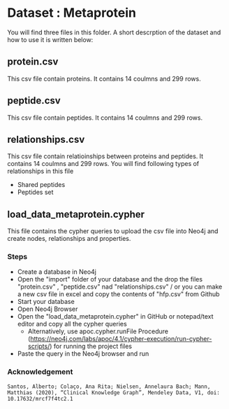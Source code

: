 # Dataset : Metaprotein

You will find three files in this folder. A short descrption of the dataset and how to use it is written below:

## protein.csv
This csv file contain proteins. It contains 14 coulmns and 299 rows.

## peptide.csv
This csv file contain peptides. It contains 14 coulmns and 299 rows.

## relationships.csv
This csv file contain relatioinships between proteins and peptides. It contains 14 coulmns and 299 rows. You will find following types of relationships in this file
 * Shared peptides
 * Peptides set

## load_data_metaprotein.cypher
This file contains the cypher queries to upload the csv file into Neo4j and create nodes, relationships and properties.

### Steps
* Create a database in Neo4j 
* Open the "import" folder of your database and the drop the files "protein.csv" , "peptide.csv"  nad "relationships.csv" / or you can make a new csv file in excel and copy the contents of "hfp.csv" from Github
* Start your database
* Open Neo4j Browser
* Open the "load_data_metaprotein.cypher" in GitHub or notepad/text editor and copy all the cypher queries
  * Alternatively, use apoc.cypher.runFile Procedure (https://neo4j.com/labs/apoc/4.1/cypher-execution/run-cypher-scripts/) for running the project files 
* Paste the query in the Neo4j browser and run

### Acknowledgement
```
Santos, Alberto; Colaço, Ana Rita; Nielsen, Annelaura Bach; Mann, Matthias (2020), “Clinical Knowledge Graph”, Mendeley Data, V1, doi: 10.17632/mrcf7f4tc2.1

```
